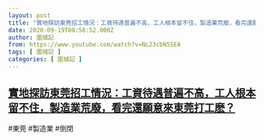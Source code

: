 ```yaml
---
layout: post
title: "實地探訪東莞招工情況：工資待遇普遍不高，工人根本留不住，製造業荒廢，看完還願意來東莞打工麽？"
date: 2020-09-19T08:50:52.000Z
author: 圍城記
from: https://www.youtube.com/watch?v=NL23cbN5SEA
tags: [ 圍城記 ]
categories: [ 圍城記 ]
---
```

<!--1600505452000-->
[實地探訪東莞招工情況：工資待遇普遍不高，工人根本留不住，製造業荒廢，看完還願意來東莞打工麽？](https://www.youtube.com/watch?v=NL23cbN5SEA)
------

<div>
#東莞 #製造業 #倒閉
</div>
